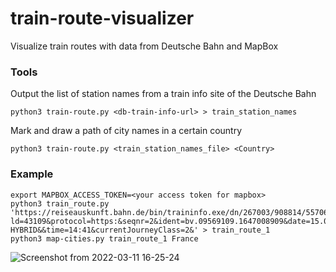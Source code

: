 # train-route-visualizer
Visualize train routes with data from Deutsche Bahn and MapBox

### Tools
Output the list of station names from a train info site of the Deutsche Bahn
```
python3 train-route.py <db-train-info-url> > train_station_names
```

Mark and draw a path of city names in a certain country 
```
python3 train-route.py <train_station_names_file> <Country>
```

### Example
```
export MAPBOX_ACCESS_TOKEN=<your access token for mapbox>
python3 train_route.py 'https://reiseauskunft.bahn.de/bin/traininfo.exe/dn/267003/908814/557064/189531/80?ld=43109&protocol=https:&seqnr=2&ident=bv.09569109.1647008909&date=15.03.22&station_evaId=8700021&station_type=dep&currentReferrer=tp&rt=1&rtMode=DB-HYBRID&&time=14:41&currentJourneyClass=2&' > train_route_1
python3 map-cities.py train_route_1 France
```
![Screenshot from 2022-03-11 16-25-24](https://user-images.githubusercontent.com/24638508/157896934-9b5324e9-a286-42b6-976f-f04e2789fae8.png)
